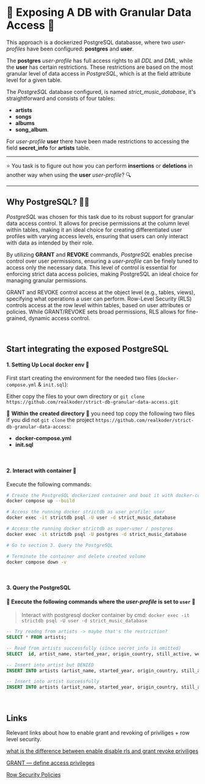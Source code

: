 # 🚫 Exposing A DB with Granular Data Access 🚫

This approach is a dockerized PostgreSQL databasse, where two _user-profiles_ have been configured: **postgres** and **user**.

The **postgres** _user-profile_ has full access rights to all _DDL_ and _DML_, while the **user** has certain restrictions. These restrictions are based on the most granular level of data access in _PostgreSQL_, which is at the field attribute level for a given table.

The _PostgreSQL_ database configured, is named _strict_music_database_, it's straightforward and consists of four tables:

- **artists**
- **songs**
- **albums**
- **song_album**.

For _user-profile_ **user** there have been made restrictions to accessing the field **secret_info** for **artists** table.

---

⭐️ You task is to figure out how you can perform **insertions** or **deletions** in another way when using the **user** _user-profile_? 🔍

---

## Why PostgreSQL? 🕵️‍♀️

_PostgreSQL_ was chosen for this task due to its robust support for granular data access control. It allows for precise permissions at the column level within tables, making it an ideal choice for creating differentiated user profiles with varying access levels, ensuring that users can only interact with data as intended by their role.

By utilizing **GRANT** and **REVOKE** commands, _PostgreSQL_ enables precise control over user permissions, ensuring a _user-profile_ can be finely tuned to access only the necessary data. This level of control is essential for enforcing strict data access policies, making PostgreSQL an ideal choice for managing granular permissions.

GRANT and REVOKE control access at the object level (e.g., tables, views), specifying what operations a user can perform. Row-Level Security (RLS) controls access at the row level within tables, based on user attributes or policies. While GRANT/REVOKE sets broad permissions, RLS allows for fine-grained, dynamic access control.

<br>

## Start integrating the exposed PostgreSQL

#### 1. Setting Up Local docker env 🐳

First start creating the environment for the needed two files (`docker-compose.yml` & `init.sql`):

Either copy the files to your own directory or `git clone https://github.com/realkoder/strict-db-granular-data-access.git`

🛑 **Within the created directory** 🛑 you need top copy the following two files if you did not `git clone` the project `https://github.com/realkoder/strict-db-granular-data-access`:

- **docker-compose.yml**
- **init.sql**

<br>

#### 2. Interact with container 🚀

Execute the following commands:

```bash
# Create the PostgreSQL dockerized container and boot it with docker-compose
docker compose up --build

# Access the running docker strictdb as user profile: user
docker exec -it strictdb psql -U user -d strict_music_database

# Access the running docker strictdb as super-user / postgres
docker exec -it strictdb psql -U postgres -d strict_music_database

# Go to section 3. Query the PostgreSQL

# Terminate the container and delete created volume
docker compose down -v
```

<br>

#### 3. Query the PostgreSQL

#### 🌟 Execute the following commands where the _user-profile_ is set to `user` 🌟

> Interact with postgresql docker container by cmd: `docker exec -it strictdb psql -U user -d strict_music_database`

```sql
-- Try readng from artists -> maybe that's the restriction?
SELECT * FROM artists;

-- Read from artists successfully (since secret_info is omitted)
SELECT  id, artist_name, started_year, origin_country, still_active, website_url FROM artists;

-- Insert into artist but DENIED
INSERT INTO artists (artist_name, started_year, origin_country, still_active, website_url, secret_info) VALUES('SOME ARTIST', 2000, 'DK', FALSE, 'https://some-url.com', 'SOME SECRET');

-- Insert into artist successfully
INSERT INTO artists (artist_name, started_year, origin_country, still_active, website_url) VALUES('SOME ARTIST', 2000, 'DK', FALSE, 'https://some-url.com');
```

<br>

## Links

Relevant links about how to enable grant and revoking of priviliges + row level security.

[what is the difference between enable disable rls and grant revoke priviliges](https://stackoverflow.com/questions/57103952/what-is-the-difference-between-enable-disable-rls-and-grant-revoke-priviliges)

[GRANT — define access privileges](https://www.postgresql.org/docs/current/sql-grant.html)

[Row Security Policies](https://www.postgresql.org/docs/current/ddl-rowsecurity.html)
